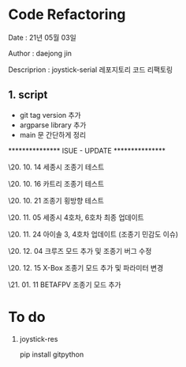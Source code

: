 # Code Refactoring

Date 	: 21년 05월 03일

Author : daejong jin

Descriprion : joystick-serial 레포지토리 코드 리팩토링

## 1. script

- git tag version 추가
- argparse library 추가 
- main 문 간단하게 정리





*************** ISUE - UPDATE ***************

\20. 10. 14 세종시 조종기 테스트

\20. 10. 16 카트리 조종기 테스트

\20. 10. 21 조종기 횡방향 테스트

\20. 11. 05 세종시 4호차, 6호차 최종 업데이트

\20. 11. 24 아이솔 3, 4호차 업데이트 (조종기 민감도 이슈)

\20. 12. 04 크루즈 모드 추가 및 조종기 버그 수정

\20. 12. 15 X-Box 조종기 모드 추가 및 파라미터 변경

\21. 01. 11 BETAFPV 조종기 모드 추가









# To do

1. joystick-res

   pip install gitpython